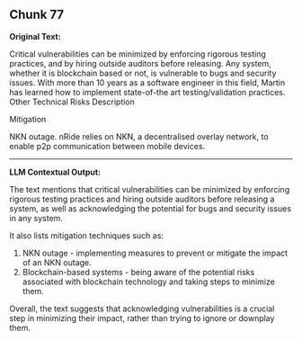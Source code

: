 ## Chunk 77

**Original Text:**

Critical vulnerabilities can be minimized by enforcing
rigorous testing practices, and by hiring outside auditors
before releasing. Any system, whether it is blockchain based
or not, is vulnerable to bugs and security issues. With more
than 10 years as a software engineer in this field, Martin has
learned how to implement state-of-the art testing/validation
practices. Other Technical Risks
Description

Mitigation

NKN outage. nRide relies on NKN, a decentralised overlay
network, to enable p2p communication between mobile
devices.

---

**LLM Contextual Output:**

The text mentions that critical vulnerabilities can be minimized by enforcing rigorous testing practices and hiring outside auditors before releasing a system, as well as acknowledging the potential for bugs and security issues in any system.

It also lists mitigation techniques such as:

1. NKN outage - implementing measures to prevent or mitigate the impact of an NKN outage.
2. Blockchain-based systems - being aware of the potential risks associated with blockchain technology and taking steps to minimize them.

Overall, the text suggests that acknowledging vulnerabilities is a crucial step in minimizing their impact, rather than trying to ignore or downplay them.
